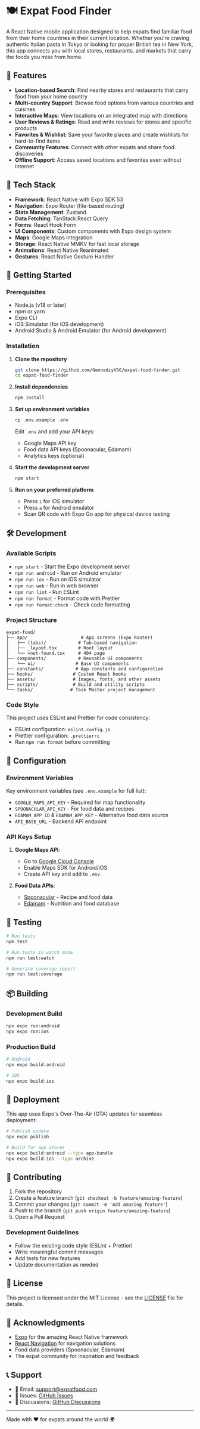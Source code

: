 # 🍽️ Expat Food Finder

A React Native mobile application designed to help expats find familiar food from their home countries in their current location. Whether you're craving authentic Italian pasta in Tokyo or looking for proper British tea in New York, this app connects you with local stores, restaurants, and markets that carry the foods you miss from home.

## 🌟 Features

- **Location-based Search**: Find nearby stores and restaurants that carry food from your home country
- **Multi-country Support**: Browse food options from various countries and cuisines
- **Interactive Maps**: View locations on an integrated map with directions
- **User Reviews & Ratings**: Read and write reviews for stores and specific products
- **Favorites & Wishlist**: Save your favorite places and create wishlists for hard-to-find items
- **Community Features**: Connect with other expats and share food discoveries
- **Offline Support**: Access saved locations and favorites even without internet

## 🚀 Tech Stack

- **Framework**: React Native with Expo SDK 53
- **Navigation**: Expo Router (file-based routing)
- **State Management**: Zustand
- **Data Fetching**: TanStack React Query
- **Forms**: React Hook Form
- **UI Components**: Custom components with Expo design system
- **Maps**: Google Maps integration
- **Storage**: React Native MMKV for fast local storage
- **Animations**: React Native Reanimated
- **Gestures**: React Native Gesture Handler

## 📱 Getting Started

### Prerequisites

- Node.js (v18 or later)
- npm or yarn
- Expo CLI
- iOS Simulator (for iOS development)
- Android Studio & Android Emulator (for Android development)

### Installation

1. **Clone the repository**
   ```bash
   git clone https://github.com/GennadiyVSG/expat-food-finder.git
   cd expat-food-finder
   ```

2. **Install dependencies**
   ```bash
   npm install
   ```

3. **Set up environment variables**
   ```bash
   cp .env.example .env
   ```
   Edit `.env` and add your API keys:
   - Google Maps API key
   - Food data API keys (Spoonacular, Edamam)
   - Analytics keys (optional)

4. **Start the development server**
   ```bash
   npm start
   ```

5. **Run on your preferred platform**
   - Press `i` for iOS simulator
   - Press `a` for Android emulator
   - Scan QR code with Expo Go app for physical device testing

## 🛠️ Development

### Available Scripts

- `npm start` - Start the Expo development server
- `npm run android` - Run on Android emulator
- `npm run ios` - Run on iOS simulator
- `npm run web` - Run in web browser
- `npm run lint` - Run ESLint
- `npm run format` - Format code with Prettier
- `npm run format:check` - Check code formatting

### Project Structure

```
expat-food/
├── app/                    # App screens (Expo Router)
│   ├── (tabs)/            # Tab-based navigation
│   ├── _layout.tsx        # Root layout
│   └── +not-found.tsx     # 404 page
├── components/            # Reusable UI components
│   └── ui/               # Base UI components
├── constants/            # App constants and configuration
├── hooks/               # Custom React hooks
├── assets/              # Images, fonts, and other assets
├── scripts/             # Build and utility scripts
└── tasks/              # Task Master project management
```

### Code Style

This project uses ESLint and Prettier for code consistency:
- ESLint configuration: `eslint.config.js`
- Prettier configuration: `.prettierrc`
- Run `npm run format` before committing

## 🔧 Configuration

### Environment Variables

Key environment variables (see `.env.example` for full list):

- `GOOGLE_MAPS_API_KEY` - Required for map functionality
- `SPOONACULAR_API_KEY` - For food data and recipes
- `EDAMAM_APP_ID` & `EDAMAM_APP_KEY` - Alternative food data source
- `API_BASE_URL` - Backend API endpoint

### API Keys Setup

1. **Google Maps API**:
   - Go to [Google Cloud Console](https://console.cloud.google.com/)
   - Enable Maps SDK for Android/iOS
   - Create API key and add to `.env`

2. **Food Data APIs**:
   - [Spoonacular](https://spoonacular.com/food-api) - Recipe and food data
   - [Edamam](https://developer.edamam.com/) - Nutrition and food database

## 🧪 Testing

```bash
# Run tests
npm test

# Run tests in watch mode
npm run test:watch

# Generate coverage report
npm run test:coverage
```

## 📦 Building

### Development Build
```bash
npx expo run:android
npx expo run:ios
```

### Production Build
```bash
# Android
npx expo build:android

# iOS
npx expo build:ios
```

## 🚀 Deployment

This app uses Expo's Over-The-Air (OTA) updates for seamless deployment:

```bash
# Publish update
npx expo publish

# Build for app stores
npx expo build:android --type app-bundle
npx expo build:ios --type archive
```

## 🤝 Contributing

1. Fork the repository
2. Create a feature branch (`git checkout -b feature/amazing-feature`)
3. Commit your changes (`git commit -m 'Add amazing feature'`)
4. Push to the branch (`git push origin feature/amazing-feature`)
5. Open a Pull Request

### Development Guidelines

- Follow the existing code style (ESLint + Prettier)
- Write meaningful commit messages
- Add tests for new features
- Update documentation as needed

## 📄 License

This project is licensed under the MIT License - see the [LICENSE](LICENSE) file for details.

## 🙏 Acknowledgments

- [Expo](https://expo.dev/) for the amazing React Native framework
- [React Navigation](https://reactnavigation.org/) for navigation solutions
- Food data providers (Spoonacular, Edamam)
- The expat community for inspiration and feedback

## 📞 Support

- 📧 Email: support@expatfood.com
- 🐛 Issues: [GitHub Issues](https://github.com/GennadiyVSG/expat-food-finder/issues)
- 💬 Discussions: [GitHub Discussions](https://github.com/GennadiyVSG/expat-food-finder/discussions)

---

Made with ❤️ for expats around the world 🌍
